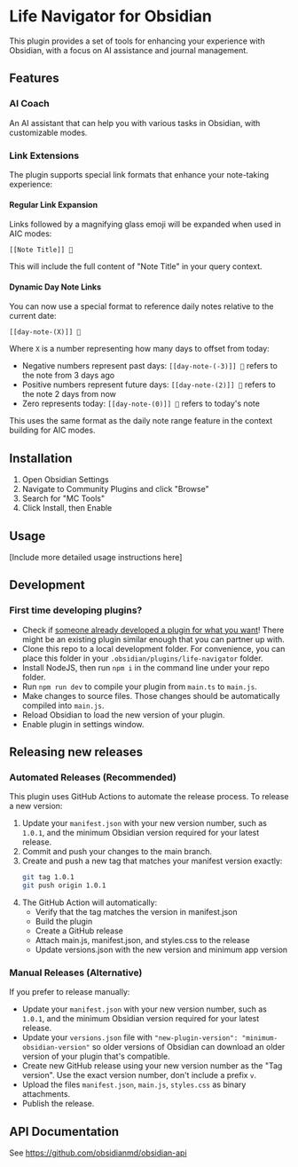 # Life Navigator for Obsidian

This plugin provides a set of tools for enhancing your experience with Obsidian, with a focus on AI assistance and journal management.

## Features

### AI Coach

An AI assistant that can help you with various tasks in Obsidian, with customizable modes.

### Link Extensions

The plugin supports special link formats that enhance your note-taking experience:

#### Regular Link Expansion

Links followed by a magnifying glass emoji will be expanded when used in AIC modes:

```
[[Note Title]] 🔎
```

This will include the full content of "Note Title" in your query context.

#### Dynamic Day Note Links

You can now use a special format to reference daily notes relative to the current date:

```
[[day-note-(X)]] 🔎
```

Where `X` is a number representing how many days to offset from today:
- Negative numbers represent past days: `[[day-note-(-3)]] 🔎` refers to the note from 3 days ago
- Positive numbers represent future days: `[[day-note-(2)]] 🔎` refers to the note 2 days from now
- Zero represents today: `[[day-note-(0)]] 🔎` refers to today's note

This uses the same format as the daily note range feature in the context building for AIC modes.

## Installation

1. Open Obsidian Settings
2. Navigate to Community Plugins and click "Browse"
3. Search for "MC Tools"
4. Click Install, then Enable

## Usage

[Include more detailed usage instructions here]

## Development

### First time developing plugins?

- Check if [someone already developed a plugin for what you want](https://obsidian.md/plugins)! There might be an existing plugin similar enough that you can partner up with.
- Clone this repo to a local development folder. For convenience, you can place this folder in your `.obsidian/plugins/life-navigator` folder.
- Install NodeJS, then run `npm i` in the command line under your repo folder.
- Run `npm run dev` to compile your plugin from `main.ts` to `main.js`.
- Make changes to source files. Those changes should be automatically compiled into `main.js`.
- Reload Obsidian to load the new version of your plugin.
- Enable plugin in settings window.

## Releasing new releases

### Automated Releases (Recommended)

This plugin uses GitHub Actions to automate the release process. To release a new version:

1. Update your `manifest.json` with your new version number, such as `1.0.1`, and the minimum Obsidian version required for your latest release.
2. Commit and push your changes to the main branch.
3. Create and push a new tag that matches your manifest version exactly:
   ```bash
   git tag 1.0.1
   git push origin 1.0.1
   ```
4. The GitHub Action will automatically:
   - Verify that the tag matches the version in manifest.json
   - Build the plugin
   - Create a GitHub release
   - Attach main.js, manifest.json, and styles.css to the release
   - Update versions.json with the new version and minimum app version

### Manual Releases (Alternative)

If you prefer to release manually:

- Update your `manifest.json` with your new version number, such as `1.0.1`, and the minimum Obsidian version required for your latest release.
- Update your `versions.json` file with `"new-plugin-version": "minimum-obsidian-version"` so older versions of Obsidian can download an older version of your plugin that's compatible.
- Create new GitHub release using your new version number as the "Tag version". Use the exact version number, don't include a prefix `v`.
- Upload the files `manifest.json`, `main.js`, `styles.css` as binary attachments.
- Publish the release.

## API Documentation

See https://github.com/obsidianmd/obsidian-api
